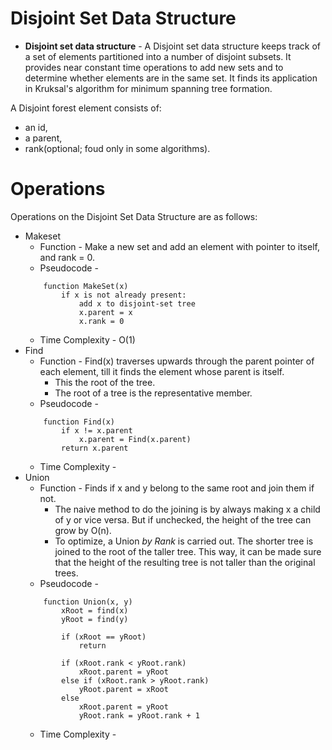 # Disjoint Set Data Structure

* __Disjoint set data structure__ - A Disjoint set data structure keeps track of a set of elements partitioned into a number of disjoint subsets. It provides near constant time operations to add new sets and to determine whether elements are in the same set. It finds its application in Kruksal's algorithm for minimum spanning tree formation. 

A Disjoint forest element consists of:
* an id,
* a parent,
* rank(optional; foud only in some algorithms).

# Operations

Operations on the Disjoint Set Data Structure are as follows:

* Makeset
    * Function - Make a new set and add an element with pointer to itself, and rank = 0.
    * Pseudocode - 
    ```
        function MakeSet(x)
            if x is not already present: 
                add x to disjoint-set tree
                x.parent = x
                x.rank = 0
    ```
    * Time Complexity - O(1)
* Find
    * Function - Find(x) traverses upwards through the parent pointer of each element, till it finds the element whose parent is itself.
        * This the root of the tree. 
        * The root of a tree is the representative member. 
    * Pseudocode - 
    ```
        function Find(x)
            if x != x.parent
                x.parent = Find(x.parent)
            return x.parent
    ```
    * Time Complexity - 
* Union 
    * Function - Finds if x and y belong to the same root and join them if not. 
        * The naive method to do the joining is by always making x a child of y or vice versa. But if unchecked, the height of the tree can grow by O(n). 
        * To optimize, a Union *by Rank* is carried out. The shorter tree is joined to the root of the taller tree. This way, it can be made sure that the height of the resulting tree is not taller than the original trees. 
    * Pseudocode - 
    ```
        function Union(x, y)
            xRoot = find(x)
            yRoot = find(y)
            
            if (xRoot == yRoot)
                return
            
            if (xRoot.rank < yRoot.rank)
                xRoot.parent = yRoot
            else if (xRoot.rank > yRoot.rank)
                yRoot.parent = xRoot
            else 
                xRoot.parent = yRoot
                yRoot.rank = yRoot.rank + 1
    ```
    * Time Complexity - 
